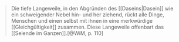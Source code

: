 > Die tiefe Langeweile, in den Abgründen des [[Daseins|Dasein]] wie ein schweigender Nebel hin- und her ziehend, rückt alle Dinge, Menschen und einen selbst mit ihnen in eine merkwürdige [[Gleichgültigkeit]] zusammen. Diese Langeweile offenbart das [[Seiende im Ganzen]].[@WiM, p. 110]